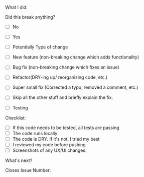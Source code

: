 What I did:

Did this break anything?

- [ ] No
- [ ] Yes
- [ ] Potentially
Type of change

- [ ] New feature (non-breaking change which adds functionality)
- [ ] Bug fix (non-breaking change which fixes an issue)
- [ ] Refactor(DRY-ing up/ reorganizing code, etc.)
- [ ] Super small fix (Corrected a typo, removed a comment, etc.)
- [ ] Skip all the other stuff and briefly explain the fix.
- [ ] Testing

Checklist:

- [ ] If this code needs to be tested, all tests are passing
- [ ] The code runs locally
- [ ] The code is DRY. If it's not, I tried my best
- [ ] I reviewed my code before pushing
- [ ] Screenshots of any UX/UI changes:

What's next?

Closes Issue Number:
